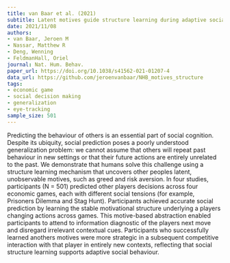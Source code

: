 ```yaml
---
title: van Baar et al. (2021)
subtitle: Latent motives guide structure learning during adaptive social choice
date: 2021/11/08
authors:
- van Baar, Jeroen M
- Nassar, Matthew R
- Deng, Wenning
- FeldmanHall, Oriel
journal: Nat. Hum. Behav.
paper_url: https://doi.org/10.1038/s41562-021-01207-4
data_url: https://github.com/jeroenvanbaar/NHB_motives_structure
tags:
- economic game
- social decision making
- generalization
- eye-tracking
sample_size: 501
---
```


Predicting the behaviour of others is an essential part of social cognition. Despite its ubiquity, social prediction poses a poorly understood generalization problem: we cannot assume that others will repeat past behaviour in new settings or that their future actions are entirely unrelated to the past. We demonstrate that humans solve this challenge using a structure learning mechanism that uncovers other peoples latent, unobservable motives, such as greed and risk aversion. In four studies, participants (N = 501) predicted other players decisions across four economic games, each with different social tensions (for example, Prisoners Dilemma and Stag Hunt). Participants achieved accurate social prediction by learning the stable motivational structure underlying a players changing actions across games. This motive-based abstraction enabled participants to attend to information diagnostic of the players next move and disregard irrelevant contextual cues. Participants who successfully learned anothers motives were more strategic in a subsequent competitive interaction with that player in entirely new contexts, reflecting that social structure learning supports adaptive social behaviour.
